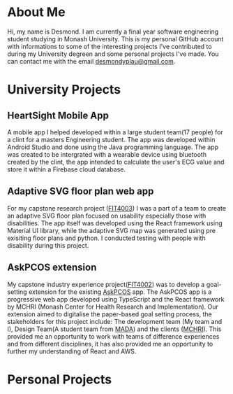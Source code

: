 # About Me
Hi, my name is Desmond. I am currently a final year software engineering student studying in Monash University. This is my personal GitHub account with informations to some of the interesting projects I've contributed to during my University degreen and some personal projects I've made. You can contact me with the email desmondyplau@gmail.com.

# University Projects
## HeartSight Mobile App
A mobile app I helped developed within a large student team(17 people) for  a clint for a masters Engineering student. The app was developed within Android Studio and done using the Java programming language. The app was created to be intergrated with a wearable device using bluetooth created by the clint, the app intended to calculate the user's ECG value and store it within a Firebase cloud database.

## Adaptive SVG floor plan web app
For my capstone research project ([FIT4003](https://handbook.monash.edu/2021/units/FIT4003)) I was a part of a team to create an adaptive SVG floor plan focused on usability especially those with disabilities. The app itself was developed using the React framework using Material UI library, while the adaptive SVG map was generated using pre exisiting floor plans and python. I conducted testing with people with disability during this project.

## AskPCOS extension
My capstone industry experience project([FIT4002](https://handbook.monash.edu/2022/units/FIT4002)) was to develop a goal-setting extension for the existing [AskPCOS](https://www.askpcos.org/) app. The AskPCOS app is a progressive web app developed using TypeScript and the React framework by MCHRI (Monash Center for Health Research and Implementation). Our extension aimed to digitalise the paper-based goal setting process, the stakeholders for this project include: The development team (My team and I), Design Team(A student team from [MADA](https://www.monash.edu/mada)) and the clients ([MCHRI](https://www.monash.edu/medicine/sphpm/mchri)). This provided me an opportunity to work with teams of difference experiences and from different disciplines, it has also provided me an opportunity to further my understanding of React and AWS.


# Personal Projects

<!--
**desmondyplau/desmondyplau** is a ✨ _special_ ✨ repository because its `README.md` (this file) appears on your GitHub profile.

Here are some ideas to get you started:

- 🔭 I’m currently working on ...
- 🌱 I’m currently learning ...
- 👯 I’m looking to collaborate on ...
- 🤔 I’m looking for help with ...
- 💬 Ask me about ...
- 📫 How to reach me: ...
- 😄 Pronouns: ...
- ⚡ Fun fact: ...
-->
